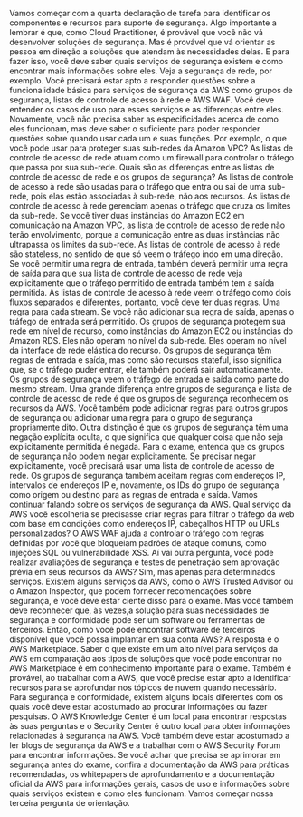 Vamos começar com a quarta declaração de tarefa para identificar os componentes e recursos para suporte de segurança. Algo importante a lembrar é que, como Cloud Practitioner, é provável que você não vá desenvolver soluções de segurança. Mas é provável que vá orientar as pessoa em direção a soluções que atendam às necessidades delas. E para fazer isso, você deve saber quais serviços de segurança existem e como encontrar mais informações sobre eles. Veja a segurança de rede, por exemplo. Você precisará estar apto a responder questões sobre a funcionalidade básica para serviços de segurança da AWS como grupos de segurança, listas de controle de acesso à rede e AWS WAF. Você deve entender os casos de uso para esses serviços e as diferenças entre eles. Novamente, você não precisa saber as especificidades acerca de como eles funcionam, mas deve saber o suficiente para poder responder questões sobre quando usar cada um e suas funções. Por exemplo, o que você pode usar para proteger suas sub-redes da Amazon VPC? As listas de controle de acesso de rede atuam como um firewall para controlar o tráfego que passa por sua sub-rede. Quais são as diferenças entre as listas de controle de acesso de rede e os grupos de segurança? As listas de controle de acesso à rede são usadas para o tráfego que entra ou sai de uma sub-rede, pois elas estão associadas à sub-rede, não aos recursos. As listas de controle de acesso à rede gerenciam apenas o tráfego que cruza os limites da sub-rede. Se você tiver duas instâncias do Amazon EC2 em comunicação na Amazon VPC, as lista de controle de acesso de rede não terão envolvimento, porque a comunicação entre as duas instâncias não ultrapassa os limites da sub-rede. As listas de controle de acesso à rede são stateless, no sentido de que só veem o tráfego indo em uma direção. Se você permitir uma regra de entrada, também deverá permitir uma regra de saída para que sua lista de controle de acesso de rede veja explicitamente que o tráfego permitido de entrada também tem a saída permitida. As listas de controle de acesso à rede veem o tráfego como dois fluxos separados e diferentes, portanto, você deve ter duas regras. Uma regra para cada stream. Se você não adicionar sua regra de saída, apenas o tráfego de entrada será permitido. Os grupos de segurança protegem sua rede em nível de recurso, como instâncias do Amazon EC2 ou instâncias do Amazon RDS. Eles não operam no nível da sub-rede. Eles operam no nível da interface de rede elástica do recurso. Os grupos de segurança têm regras de entrada e saída, mas como são recursos stateful, isso significa que, se o tráfego puder entrar, ele também poderá sair automaticamente. Os grupos de segurança veem o tráfego de entrada e saída como parte do mesmo stream. Uma grande diferença entre grupos de segurança e lista de controle de acesso de rede é que os grupos de segurança reconhecem os recursos da AWS. Você também pode adicionar regras para outros grupos de segurança ou adicionar uma regra para o grupo de segurança propriamente dito. Outra distinção é que os grupos de segurança têm uma negação explícita oculta, o que significa que qualquer coisa que não seja explicitamente permitida é negada. Para o exame, entenda que os grupos de segurança não podem negar explicitamente. Se precisar negar explicitamente, você precisará usar uma lista de controle de acesso de rede. Os grupos de segurança também aceitam regras com endereços IP, intervalos de endereços IP e, novamente, os IDs do grupo de segurança como origem ou destino para as regras de entrada e saída. Vamos continuar falando sobre os serviços de segurança da AWS. Qual serviço da AWS você escolheria se precisasse criar regras para filtrar o tráfego da web com base em condições como endereços IP, cabeçalhos HTTP ou URLs personalizados? O AWS WAF ajuda a controlar o tráfego com regras definidas por você que bloqueiam padrões de ataque comuns, como injeções SQL ou vulnerabilidade XSS. Aí vai outra pergunta, você pode realizar avaliações de segurança e testes de penetração sem aprovação prévia em seus recursos da AWS? Sim, mas apenas para determinados serviços. Existem alguns serviços da AWS, como o AWS Trusted Advisor ou o Amazon Inspector, que podem fornecer recomendações sobre segurança, e você deve estar ciente disso para o exame. Mas você também deve reconhecer que, às vezes,a solução para suas necessidades de segurança e conformidade pode ser um software ou ferramentas de terceiros. Então, como você pode encontrar software de terceiros disponível que você possa implantar em sua conta AWS? A resposta é o AWS Marketplace. Saber o que existe em um alto nível para serviços da AWS em comparação aos tipos de soluções que você pode encontrar no AWS Marketplace é em conhecimento importante para o exame. Também é provável, ao trabalhar com a AWS, que você precise estar apto a identificar recursos para se aprofundar nos tópicos de nuvem quando necessário. Para segurança e conformidade, existem alguns locais diferentes com os quais você deve estar acostumado ao procurar informações ou fazer pesquisas. O AWS Knowledge Center é um local para encontrar respostas às suas perguntas e o Security Center é outro local para obter informações relacionadas à segurança na AWS. Você também deve estar acostumado a ler blogs de segurança da AWS e a trabalhar com o AWS Security Forum para encontrar informações. Se você achar que precisa se aprimorar em segurança antes do exame, confira a documentação da AWS para práticas recomendadas, os whitepapers de aprofundamento e a documentação oficial da AWS para informações gerais, casos de uso e informações sobre quais serviços existem e como eles funcionam. Vamos começar nossa terceira pergunta de orientação.